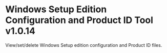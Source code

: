 # Windows Setup Edition Configuration and Product ID Tool v1.0.14
View/set/delete Windows Setup edition configuration and Product ID files.
